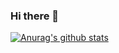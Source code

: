### Hi there 👋

[![Anurag's github stats](https://github-readme-stats.vercel.app/api?username=zhexieren?theme=merko)](https://github.com/zhexieren/github-readme-stats)

<!--
**zhexieren/zhexieren** is a ✨ _special_ ✨ repository because its `README.md` (this file) appears on your GitHub profile.

Here are some ideas to get you started:

- 🔭 I’m currently working on ...
- 🌱 I’m currently learning ...
- 👯 I’m looking to collaborate on ...
- 🤔 I’m looking for help with ...
- 💬 Ask me about ...
- 📫 How to reach me: ...
- 😄 Pronouns: ...
- ⚡ Fun fact: ...
-->
